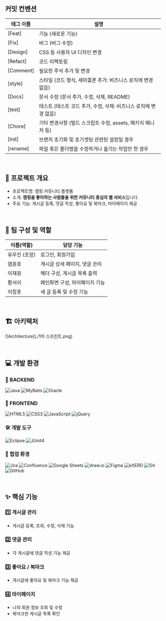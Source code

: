 ## 커밋 컨벤션

| 태그 이름 | 설명                                                             |
| --------- | ---------------------------------------------------------------- |
| [Feat]    | 기능 (새로운 기능)                                               |
| [Fix]     | 버그 (버그 수정)                                                        |
| [Design]  | CSS 등 사용자 UI 디자인 변경                                     |
| [Refact]  | 코드 리팩토링                                                    |
| [Comment] | 필요한 주석 추가 및 변경                                         |
| [style]   | 스타일 (코드 형식, 세미콜론 추가: 비즈니스 로직에 변경 없음)        |
| [Docs]    | 문서 수정 (문서 추가, 수정, 삭제, README)                                                      |
| [test]    | 테스트 (테스트 코드 추가, 수정, 삭제: 비즈니스 로직에 변경 없음)   |
| [Chore]   | 기타 변경사항 (빌드 스크립트 수정, assets, 패키지 매니저 등) |
| [Init]    | 브랜치 초기화 및 초기셋팅 관련된 설정일 경우                     |
| [rename]  | 파일 혹은 폴더명을 수정하거나 옮기는 작업만 한 경우          |

<br/>

## 📌 프로젝트 개요

- 프로젝트명: 캠핑 커뮤니티 플랫폼  
- 소개: **캠핑을 좋아하는 사람들을 위한 커뮤니티 중심의 웹 서비스**입니다.  
- 주요 기능: 게시글 등록, 댓글 작성, 좋아요 및 북마크, 마이페이지 제공

<br/>

## 👥 팀 구성 및 역할

| 이름(역할)     | 담당 기능                    |
|----------------|-----------------------------|
| 유우진 (조장)  | 로그인, 회원가입             |
| 염윤호         | 게시글 상세 페이지, 댓글 관리 |
| 이재원         | 헤더 구성, 게시글 목록 출력   |
| 황서이         | 메인화면 구성, 마이페이지 기능 |
| 이창훈         | 새 글 등록 및 수정 기능       |

<br/>

## 🏗️ 아키텍처
![Architecture](./1차 스프린트.png)

<br/>

## 💻 개발 환경

### 🧠 BACKEND
![Java](https://img.shields.io/badge/Java-007396?style=flat-square&logo=openjdk&logoColor=white)
![MyBatis](https://img.shields.io/badge/MyBatis-1F6CAB?style=flat-square)
![Oracle](https://img.shields.io/badge/Oracle_DB-F80000?style=flat-square&logo=oracle)

### 🎨 FRONTEND
![HTML5](https://img.shields.io/badge/HTML5-E34F26?style=flat-square&logo=html5&logoColor=white)
![CSS3](https://img.shields.io/badge/CSS-1572B6?style=flat-square&logo=css3&logoColor=white)
![JavaScript](https://img.shields.io/badge/JavaScript-F7DF1E?style=flat-square&logo=javascript&logoColor=black)
![jQuery](https://img.shields.io/badge/jQuery-0769AD?style=flat-square&logo=jquery&logoColor=white)

### 🛠️ 개발 도구
![Eclipse](https://img.shields.io/badge/Eclipse-2C2255?style=flat-square&logo=eclipseide&logoColor=white)
![JUnit4](https://img.shields.io/badge/JUnit4-25A162?style=flat-square&logo=junit5)

### 🤝 협업 환경
![Jira](https://img.shields.io/badge/Jira-0052CC?style=flat-square&logo=jira&logoColor=white)
![Confluence](https://img.shields.io/badge/Confluence-172B4D?style=flat-square&logo=confluence&logoColor=white)
![Google Sheets](https://img.shields.io/badge/Google_Sheets-34A853?style=flat-square&logo=googlesheets&logoColor=white)
![draw.io](https://img.shields.io/badge/draw.io-F08705?style=flat-square)
![Figma](https://img.shields.io/badge/Figma-F24E1E?style=flat-square&logo=figma&logoColor=white)
![eXERD](https://img.shields.io/badge/eXERD-0066CC?style=flat-square)
![Git](https://img.shields.io/badge/Git-F05032?style=flat-square&logo=git&logoColor=white)
![GitHub](https://img.shields.io/badge/GitHub-181717?style=flat-square&logo=github&logoColor=white)

<br/>

## ✨ 핵심 기능

### 1️⃣ 게시글 관리
- 게시글 등록, 조회, 수정, 삭제 기능

### 2️⃣ 댓글 관리
- 각 게시글에 댓글 작성 기능 제공

### 3️⃣ 좋아요 / 북마크
- 게시글에 좋아요 및 북마크 기능 제공

### 4️⃣ 마이페이지
- 나의 회원 정보 조회 및 수정
- 북마크한 게시글 목록 확인
